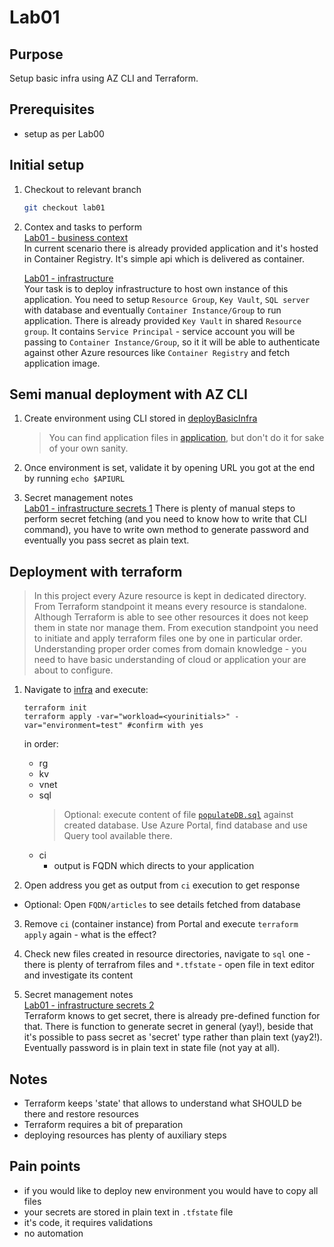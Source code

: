 # Lab01

## Purpose

Setup basic infra using AZ CLI and Terraform.

## Prerequisites

- setup as per Lab00

## Initial setup

1. Checkout to relevant branch
    ```bash
    git checkout lab01
    ```

2. Contex and tasks to perform  
  [Lab01 - business context](https://miro.com/app/board/uXjVPUuX2NQ=/?moveToWidget=3458764535120396272&cot=14)  
  In current scenario there is already provided application and it's hosted in Container Registry. It's simple api which is delivered as container.    
  
    [Lab01 - infrastructure](https://miro.com/app/board/uXjVPUuX2NQ=/?moveToWidget=3458764534014741919&cot=14)  
    Your task is to deploy infrastructure to host own instance of this application. You need to setup `Resource Group`, `Key Vault`, `SQL server` with database and eventually `Container Instance/Group` to run application.
    There is already provided `Key Vault` in shared `Resource group`. It contains `Service Principal` - service account you will be passing to `Container Instance/Group`, so it it will be able to authenticate against other Azure resources like `Container Registry` and fetch application image.
  

## Semi manual deployment with AZ CLI

1. Create environment using CLI stored in [deployBasicInfra](../scripts/deployBasicInfra.sh)

   > You can find application files in [application](../application/), but don't do it for sake of your own sanity.
  
2. Once environment is set, validate it by opening URL you got at the end by running `echo $APIURL`

3. Secret management notes  
  [Lab01 - infrastructure secrets 1](https://miro.com/app/board/uXjVPUuX2NQ=/?moveToWidget=3458764534016232150&cot=14)
  There is plenty of manual steps to perform secret fetching (and you need to know how to write that CLI command), you have to write own method to generate password and eventually you pass secret as plain text.

## Deployment with terraform
> In this project every Azure resource is kept in dedicated directory. From Terraform standpoint it means every resource is standalone. Although Terraform is able to see other resources it does not keep them in state nor manage them.
From execution standpoint you need to initiate and apply terraform files one by one in particular order. Understanding proper order comes from domain knowledge - you need to have basic understanding of cloud or application your are about to configure.

1. Navigate to [infra](../infra/) and execute:
    ```
    terraform init
    terraform apply -var="workload=<yourinitials>" -var="environment=test" #confirm with yes
    ```

    in order:
    - rg
    - kv
    - vnet
    - sql
      > Optional: execute content of file [`populateDB.sql`](/scripts/populateDB.sql) against created database. Use Azure Portal, find database and use Query tool available there.
    - ci
      - output is FQDN which directs to your application

2. Open address you get as output from `ci` execution to get response

  - Optional: Open `FQDN/articles` to see details fetched from database

3. Remove `ci` (container instance) from Portal and execute `terraform apply` again - what is the effect?

4. Check new files created in resource directories, navigate to `sql` one  - there is plenty of terrafrom files and `*.tfstate` - open file in text editor and investigate its content

5. Secret management notes  
  [Lab01 - infrastructure secrets 2](https://miro.com/app/board/uXjVPUuX2NQ=/?moveToWidget=3458764534018073640&cot=14)  
  Terraform knows to get secret, there is already pre-defined function for that. There is function to generate secret in general (yay!), beside that it's possible to pass secret as 'secret' type rather than plain text (yay2!). Eventually password is in plain text in state file (not yay at all).

## Notes
- Terraform keeps 'state' that allows to understand what SHOULD be there and restore resources
- Terraform requires a bit of preparation
- deploying resources has plenty of auxiliary steps

## Pain points
- if you would like to deploy new environment you would have to copy all files
- your secrets are stored in plain text in `.tfstate` file
- it's code, it requires validations
- no automation
